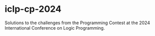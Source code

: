 # iclp-cp-2024
Solutions to the challenges from the Programming Contest at the 2024 International Conference on Logic Programming.
